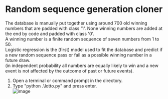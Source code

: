 # Random sequence generation cloner
The database is manually put together using around 700 old winning numbers that are padded with class '1'. None winning numbers are added at the end by code and padded with class '0'.  
A winning number is a finite random sequence of seven numbers from 1 to 50.  
Logistic regression is the (first) model used to fit the database and predict if a new random sequence pass or fail as a possible winning number in a future draw.  
(in independent probability all numbers are equally likely to win and a new event is not affected by the outcome of past or future events).  
1. Open a terminal or command prompt in the directory.  
2. Type "python .\lotto.py" and press enter.  
![image](sc1.png)  
